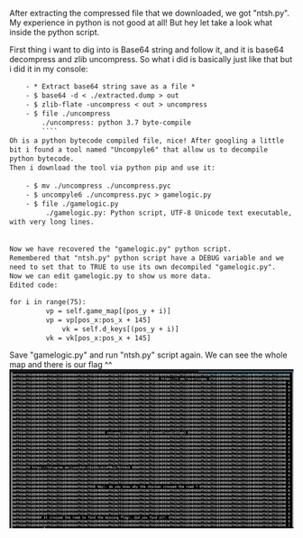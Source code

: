 After extracting the compressed file that we downloaded,  we got "ntsh.py". 
My experience in python is not good at all! But hey let take a look what inside the python script.

First thing i want to dig into is Base64 string and follow it,  and it is base64 decompress and zlib uncompress. 
So what i did is basically just like that but i did it in my console:
```
	- * Extract base64 string save as a file *
	- $ base64 -d < ./extracted.dump > out
	- $ zlib-flate -uncompress < out > uncompress
	- $ file ./uncompress
		./uncompress: python 3.7 byte-compile
		````
Oh is a python bytecode compiled file, nice! After googling a little bit i found a tool named "Uncompyle6" that allow us to decompile python bytecode.
Then i download the tool via python pip and use it:

	- $ mv ./uncompress ./uncompress.pyc
	- $ uncompyle6 ./uncompress.pyc > gamelogic.py
	- $ file ./gamelogic.py 
		 ./gamelogic.py: Python script, UTF-8 Unicode text executable, with very long lines.
		 

Now we have recovered the "gamelogic.py" python script. 
Remembered that "ntsh.py" python script have a DEBUG variable and we need to set that to TRUE to use its own decompiled "gamelogic.py".
Now we can edit gamelogic.py to show us more data.
Edited code:

```
	for i in range(75):
           	 vp = self.game_map[(pos_y + i)]
           	 vp = vp[pos_x:pos_x + 145]
            	 vk = self.d_keys[(pos_y + i)]
           	 vk = vk[pos_x:pos_x + 145]
   	    
Save "gamelogic.py" and run "ntsh.py" script again. We can see the whole map and there is our flag ^^
![map](https://github.com/kaizensecurity/WGMY2019/blob/master/NothingToSee/output.png)
